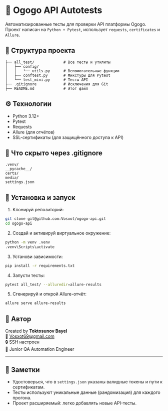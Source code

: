 # 🧪 Ogogo API Autotests

Автоматизированные тесты для проверки API платформы Ogogo.  
Проект написан на `Python + Pytest`, использует `requests`, `certificates` и `Allure`.

## 📁 Структура проекта

```
├── all_test/             # Все тесты и утилиты
│   ├── config/
│   │   └── utils.py      # Вспомогательные функции
│   ├── conftest.py       # Фикстуры для Pytest
│   └── test_mini.py      # Тесты API
├── .gitignore            # Исключения для Git
├── README.md             # Этот файл
```

## ⚙️ Технологии
- Python 3.12+
- Pytest
- Requests
- Allure (для отчётов)
- SSL-сертификаты (для защищённого доступа к API)

## 🔐 Что скрыто через .gitignore
```
.venv/
__pycache__/
certs/
media/
settings.json
```

## 🚀 Установка и запуск

1. Клонируй репозиторий:
```bash
git clone git@github.com:Vosxot/ogogo-api.git
cd ogogo-api
```

2. Создай и активируй виртуальное окружение:
```bash
python -m venv .venv
.venv\Scripts\activate
```

3. Установи зависимости:
```bash
pip install -r requirements.txt
```

4. Запусти тесты:
```bash
pytest all_test/ --alluredir=allure-results
```

5. Сгенерируй и открой Allure-отчёт:
```bash
allure serve allure-results
```

## 🧠 Автор

Created by **Toktosunov Bayel**  
📧 Vosxot69@gmail.com  
🔒 SSH настроен  
🧪 Junior QA Automation Engineer

---

## 📌 Заметки
- Удостоверься, что в `settings.json` указаны валидные токены и пути к сертификатам.
- Тесты используют уникальные данные (рандомизация) для каждого прогона.
- Проект расширяемый: легко добавлять новые API-тесты.
